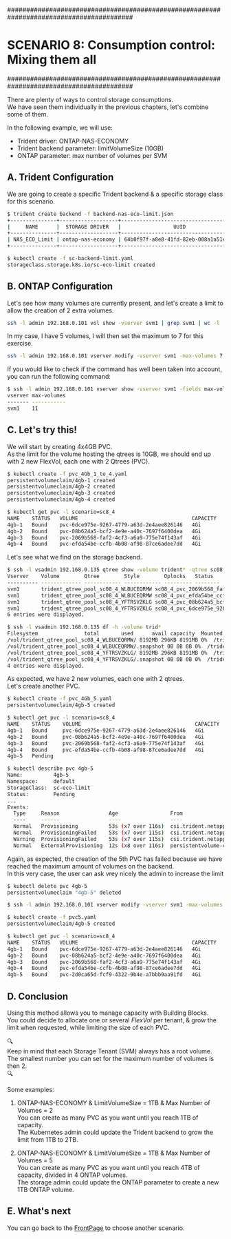 #########################################################################################
# SCENARIO 8: Consumption control: Mixing them all
#########################################################################################

There are plenty of ways to control storage consumptions.  
We have seen them individually in the previous chapters, let's combine some of them.  

In the following example, we will use:

- Trident driver: ONTAP-NAS-ECONOMY
- Trident backend parameter: limitVolumeSize (10GB)
- ONTAP parameter: max number of volumes per SVM

## A. Trident Configuration

We are going to create a specific Trident backend & a specific storage class for this scenario.  

```bash
$ trident create backend -f backend-nas-eco-limit.json
+---------------+-------------------+--------------------------------------+--------+---------+
|     NAME      |  STORAGE DRIVER   |                 UUID                 | STATE  | VOLUMES |
+---------------+-------------------+--------------------------------------+--------+---------+
| NAS_ECO_Limit | ontap-nas-economy | 64b0f97f-a8e8-41fd-82eb-008a1a51ef0f | online |       0 |
+---------------+-------------------+--------------------------------------+--------+---------+

$ kubectl create -f sc-backend-limit.yaml
storageclass.storage.k8s.io/sc-eco-limit created
```

## B. ONTAP Configuration

Let's see how many volumes are currently present, and let's create a limit to allow the creation of 2 extra volumes.

```bash
ssh -l admin 192.168.0.101 vol show -vserver svm1 | grep svm1 | wc -l
```

In my case, I have 5 volumes, I will then set the maximum to 7 for this exercise.

```bash
ssh -l admin 192.168.0.101 vserver modify -vserver svm1 -max-volumes 7
```

If you would like to check if the command has well been taken into account, you can run the following command:

```bash
$ ssh -l admin 192.168.0.101 vserver show -vserver svm1 -fields max-volumes
vserver max-volumes
------- -----------
svm1    11
```

## C. Let's try this!

We will start by creating 4x4GB PVC.  
As the limit for the volume hosting the qtrees is 10GB, we should end up with 2 new FlexVol, each one with 2 Qtrees (PVC).

```bash
$ kubectl create -f pvc_4Gb_1_to_4.yaml
persistentvolumeclaim/4gb-1 created
persistentvolumeclaim/4gb-2 created
persistentvolumeclaim/4gb-3 created
persistentvolumeclaim/4gb-4 created

$ kubectl get pvc -l scenario=sc8_4
NAME    STATUS   VOLUME                                     CAPACITY   ACCESS MODES   STORAGECLASS   AGE
4gb-1   Bound    pvc-6dce975e-9267-4779-a63d-2e4aee826146   4Gi        RWX            sc-eco-limit   22s
4gb-2   Bound    pvc-08b624a5-bcf2-4e9e-a40c-7697f6400dea   4Gi        RWX            sc-eco-limit   22s
4gb-3   Bound    pvc-2069b568-faf2-4cf3-a6a9-775e74f143af   4Gi        RWX            sc-eco-limit   22s
4gb-4   Bound    pvc-efda54be-ccfb-4b08-af98-87ce6adee7dd   4Gi        RWX            sc-eco-limit   22s
```

Let's see what we find on the storage backend.  

```bash
$ ssh -l vsadmin 192.168.0.135 qtree show -volume trident* -qtree sc08*
Vserver    Volume        Qtree        Style        Oplocks   Status
---------- ------------- ------------ ------------ --------- --------
svm1       trident_qtree_pool_sc08_4_WLBUCEQRMW sc08_4_pvc_2069b568_faf2_4cf3_a6a9_775e74f143af unix enable normal
svm1       trident_qtree_pool_sc08_4_WLBUCEQRMW sc08_4_pvc_efda54be_ccfb_4b08_af98_87ce6adee7dd unix enable normal
svm1       trident_qtree_pool_sc08_4_YFTRSVZKLG sc08_4_pvc_08b624a5_bcf2_4e9e_a40c_7697f6400dea unix enable normal
svm1       trident_qtree_pool_sc08_4_YFTRSVZKLG sc08_4_pvc_6dce975e_9267_4779_a63d_2e4aee826146 unix enable normal
6 entries were displayed.

$ ssh -l vsadmin 192.168.0.135 df -h -volume trid*
Filesystem               total       used      avail capacity  Mounted on
/vol/trident_qtree_pool_sc08_4_WLBUCEQRMW/ 8192MB 296KB 8191MB 0%  /trident_qtree_pool_sc08_4_WLBUCEQRMW
/vol/trident_qtree_pool_sc08_4_WLBUCEQRMW/.snapshot 0B 0B 0B 0%  /trident_qtree_pool_sc08_4_WLBUCEQRMW/.snapshot
/vol/trident_qtree_pool_sc08_4_YFTRSVZKLG/ 8192MB 296KB 8191MB 0%  /trident_qtree_pool_sc08_4_YFTRSVZKLG
/vol/trident_qtree_pool_sc08_4_YFTRSVZKLG/.snapshot 0B 0B 0B 0%  /trident_qtree_pool_sc08_4_YFTRSVZKLG/.snapshot
4 entries were displayed.
```

As expected, we have 2 new volumes, each one with 2 qtrees.  
Let's create another PVC.

```bash
$ kubectl create -f pvc_4Gb_5.yaml
persistentvolumeclaim/4gb-5 created

$ kubectl get pvc -l scenario=sc8_4
NAME    STATUS    VOLUME                                     CAPACITY   ACCESS MODES   STORAGECLASS   AGE
4gb-1   Bound     pvc-6dce975e-9267-4779-a63d-2e4aee826146   4Gi        RWX            sc-eco-limit   22s
4gb-2   Bound     pvc-08b624a5-bcf2-4e9e-a40c-7697f6400dea   4Gi        RWX            sc-eco-limit   22s
4gb-3   Bound     pvc-2069b568-faf2-4cf3-a6a9-775e74f143af   4Gi        RWX            sc-eco-limit   22s
4gb-4   Bound     pvc-efda54be-ccfb-4b08-af98-87ce6adee7dd   4Gi        RWX            sc-eco-limit   22s
4gb-5   Pending                                                                        sc-eco-limit   23s

$ kubectl describe pvc 4gb-5
Name:          4gb-5
Namespace:     default
StorageClass:  sc-eco-limit
Status:        Pending
...
Events:
  Type     Reason                Age                 From                                                                                     Message
  ----     ------                ----                ----                                                                                     -------
  Normal   Provisioning          53s (x7 over 116s)  csi.trident.netapp.io_trident-csi-7f4f878c58-6whlb_3118ff8e-4be0-448d-8f20-2701166c6bc7  External provisioner is provisioning volume for claim "default/4gb-5"
  Normal   ProvisioningFailed    53s (x7 over 115s)  csi.trident.netapp.io                                                                    encountered error(s) in creating the volume: [Failed to create volume pvc-48c9eb18-c414-4af8-904c-1f00d343878e on storage pool aggr1 from backend NAS_ECO_Limit: backend cannot satisfy create request for volume sc08_4_pvc_48c9eb18_c414_4af8_904c_1f00d343878e: (ONTAP-NAS-QTREE pool aggr1/aggr1; Flexvol location/creation failed sc08_4_pvc_48c9eb18_c414_4af8_904c_1f00d343878e: error creating Flexvol for qtree: error creating Flexvol: API status: failed, Reason: Cannot create volume. Reason: Maximum volume count for Vserver svm1 reached.  Maximum volume count is 7. , Code: 13001)]
  Warning  ProvisioningFailed    53s (x7 over 115s)  csi.trident.netapp.io_trident-csi-7f4f878c58-6whlb_3118ff8e-4be0-448d-8f20-2701166c6bc7  failed to provision volume with StorageClass "sc-eco-limit": rpc error: code = Unknown desc = encountered error(s) in creating the volume: [Failed to create volume pvc-48c9eb18-c414-4af8-904c-1f00d343878e on storage pool aggr1 from backend NAS_ECO_Limit: backend cannot satisfy create request for volume sc08_4_pvc_48c9eb18_c414_4af8_904c_1f00d343878e: (ONTAP-NAS-QTREE pool aggr1/aggr1; Flexvol location/creation failed sc08_4_pvc_48c9eb18_c414_4af8_904c_1f00d343878e: error creating Flexvol for qtree: error creating Flexvol: API status: failed, Reason: Cannot create volume. Reason: Maximum volume count for Vserver svm1 reached.  Maximum volume count is 7. , Code: 13001)]
  Normal   ExternalProvisioning  12s (x8 over 116s)  persistentvolume-controller                                                              waiting for a volume to be created, either by external provisioner "csi.trident.netapp.io" or manually created by system administrator
```

Again, as expected, the creation of the 5th PVC has failed because we have reached the maximum amount of volumes on the backend.  
In this very case, the user can ask vrey nicely the admin to increase the limit

```bash
$ kubectl delete pvc 4gb-5
persistentvolumeclaim "4gb-5" deleted

$ ssh -l admin 192.168.0.101 vserver modify -vserver svm1 -max-volumes 8

$ kubectl create -f pvc5.yaml
persistentvolumeclaim/4gb-5 created

$ kubectl get pvc -l scenario=sc8_4
NAME    STATUS   VOLUME                                     CAPACITY   ACCESS MODES   STORAGECLASS   AGE
4gb-1   Bound    pvc-6dce975e-9267-4779-a63d-2e4aee826146   4Gi        RWX            sc-eco-limit   55m
4gb-2   Bound    pvc-08b624a5-bcf2-4e9e-a40c-7697f6400dea   4Gi        RWX            sc-eco-limit   55m
4gb-3   Bound    pvc-2069b568-faf2-4cf3-a6a9-775e74f143af   4Gi        RWX            sc-eco-limit   55m
4gb-4   Bound    pvc-efda54be-ccfb-4b08-af98-87ce6adee7dd   4Gi        RWX            sc-eco-limit   55m
4gb-5   Bound    pvc-2d0ca65d-fcf9-4322-9b4e-a7bbb9aa91fd   4Gi        RWX            sc-eco-limit   20s
```

## D. Conclusion

Using this method allows you to manage capacity with Building Blocks.  
You could decide to allocate one or several _FlexVol_ per tenant, & grow the limit when requested, while limiting the size of each PVC.

:mag:  
Keep in mind that each Storage Tenant (SVM) always has a root volume.  
The smallest number you can set for the maximum number of volumes is then 2.  
:mag:  

Some examples:

1. ONTAP-NAS-ECONOMY & LimitVolumeSize = 1TB & Max Number of Volumes = 2  
You can create as many PVC as you want until you reach 1TB of capacity.  
The Kubernetes admin could update the Trident backend to grow the limit from 1TB to 2TB.

2. ONTAP-NAS-ECONOMY & LimitVolumeSize = 1TB & Max Number of Volumes = 5  
You can create as many PVC as you want until you reach 4TB of capacity, divided in 4 ONTAP volumes.  
The storage admin could update the ONTAP parameter to create a new 1TB ONTAP volume.  

## E. What's next

You can go back to the [FrontPage](https://github.com/YvosOnTheHub/LabNetApp) to choose another scenario.